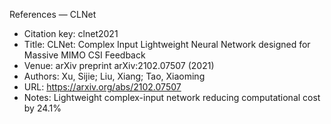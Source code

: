 References — CLNet

- Citation key: clnet2021
- Title: CLNet: Complex Input Lightweight Neural Network designed for Massive MIMO CSI Feedback
- Venue: arXiv preprint arXiv:2102.07507 (2021)
- Authors: Xu, Sijie; Liu, Xiang; Tao, Xiaoming
- URL: https://arxiv.org/abs/2102.07507
- Notes: Lightweight complex-input network reducing computational cost by 24.1%
